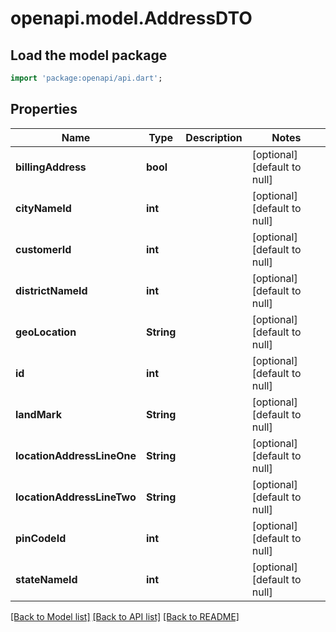 # openapi.model.AddressDTO

## Load the model package
```dart
import 'package:openapi/api.dart';
```

## Properties
Name | Type | Description | Notes
------------ | ------------- | ------------- | -------------
**billingAddress** | **bool** |  | [optional] [default to null]
**cityNameId** | **int** |  | [optional] [default to null]
**customerId** | **int** |  | [optional] [default to null]
**districtNameId** | **int** |  | [optional] [default to null]
**geoLocation** | **String** |  | [optional] [default to null]
**id** | **int** |  | [optional] [default to null]
**landMark** | **String** |  | [optional] [default to null]
**locationAddressLineOne** | **String** |  | [optional] [default to null]
**locationAddressLineTwo** | **String** |  | [optional] [default to null]
**pinCodeId** | **int** |  | [optional] [default to null]
**stateNameId** | **int** |  | [optional] [default to null]

[[Back to Model list]](../README.md#documentation-for-models) [[Back to API list]](../README.md#documentation-for-api-endpoints) [[Back to README]](../README.md)


